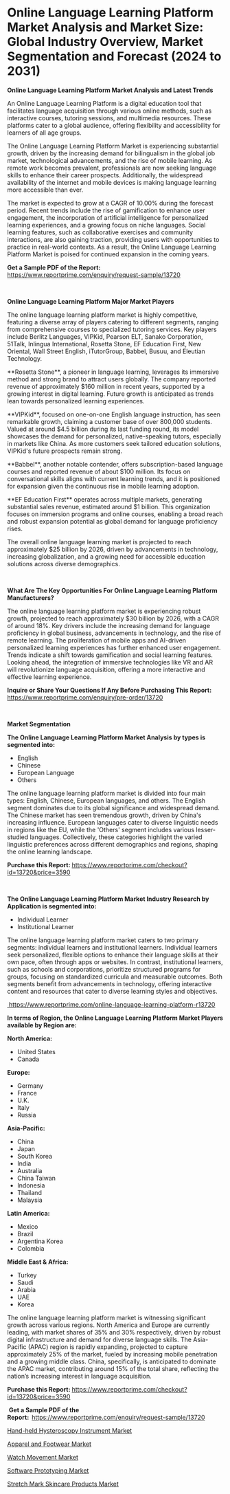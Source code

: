 <p><h1>Online Language Learning Platform Market Analysis and Market Size: Global Industry Overview, Market Segmentation and Forecast (2024 to 2031)</h1></p><p><strong>Online Language Learning Platform Market Analysis and Latest Trends</strong></p>
<p><p>An Online Language Learning Platform is a digital education tool that facilitates language acquisition through various online methods, such as interactive courses, tutoring sessions, and multimedia resources. These platforms cater to a global audience, offering flexibility and accessibility for learners of all age groups.</p><p>The Online Language Learning Platform Market is experiencing substantial growth, driven by the increasing demand for bilingualism in the global job market, technological advancements, and the rise of mobile learning. As remote work becomes prevalent, professionals are now seeking language skills to enhance their career prospects. Additionally, the widespread availability of the internet and mobile devices is making language learning more accessible than ever.</p><p>The market is expected to grow at a CAGR of 10.00% during the forecast period. Recent trends include the rise of gamification to enhance user engagement, the incorporation of artificial intelligence for personalized learning experiences, and a growing focus on niche languages. Social learning features, such as collaborative exercises and community interactions, are also gaining traction, providing users with opportunities to practice in real-world contexts. As a result, the Online Language Learning Platform Market is poised for continued expansion in the coming years.</p></p>
<p><strong>Get a Sample PDF of the Report:&nbsp;</strong> <a href="https://www.reportprime.com/enquiry/request-sample/13720">https://www.reportprime.com/enquiry/request-sample/13720</a></p>
<p>&nbsp;</p>
<p><strong>Online Language Learning Platform Major Market Players</strong></p>
<p><p>The online language learning platform market is highly competitive, featuring a diverse array of players catering to different segments, ranging from comprehensive courses to specialized tutoring services. Key players include Berlitz Languages, VIPKid, Pearson ELT, Sanako Corporation, 51Talk, Inlingua International, Rosetta Stone, EF Education First, New Oriental, Wall Street English, iTutorGroup, Babbel, Busuu, and Eleutian Technology.</p><p>**Rosetta Stone**, a pioneer in language learning, leverages its immersive method and strong brand to attract users globally. The company reported revenue of approximately $160 million in recent years, supported by a growing interest in digital learning. Future growth is anticipated as trends lean towards personalized learning experiences.</p><p>**VIPKid**, focused on one-on-one English language instruction, has seen remarkable growth, claiming a customer base of over 800,000 students. Valued at around $4.5 billion during its last funding round, its model showcases the demand for personalized, native-speaking tutors, especially in markets like China. As more customers seek tailored education solutions, VIPKid's future prospects remain strong.</p><p>**Babbel**, another notable contender, offers subscription-based language courses and reported revenue of about $100 million. Its focus on conversational skills aligns with current learning trends, and it is positioned for expansion given the continuous rise in mobile learning adoption.</p><p>**EF Education First** operates across multiple markets, generating substantial sales revenue, estimated around $1 billion. This organization focuses on immersion programs and online courses, enabling a broad reach and robust expansion potential as global demand for language proficiency rises.</p><p>The overall online language learning market is projected to reach approximately $25 billion by 2026, driven by advancements in technology, increasing globalization, and a growing need for accessible education solutions across diverse demographics.</p></p>
<p>&nbsp;</p>
<p><strong>What Are The Key Opportunities For Online Language Learning Platform Manufacturers?</strong></p>
<p><p>The online language learning platform market is experiencing robust growth, projected to reach approximately $30 billion by 2026, with a CAGR of around 18%. Key drivers include the increasing demand for language proficiency in global business, advancements in technology, and the rise of remote learning. The proliferation of mobile apps and AI-driven personalized learning experiences has further enhanced user engagement. Trends indicate a shift towards gamification and social learning features. Looking ahead, the integration of immersive technologies like VR and AR will revolutionize language acquisition, offering a more interactive and effective learning experience.</p></p>
<p><strong>Inquire or Share Your Questions If Any Before Purchasing This Report:</strong> <a href="https://www.reportprime.com/enquiry/pre-order/13720">https://www.reportprime.com/enquiry/pre-order/13720</a></p>
<p>&nbsp;</p>
<p><strong>Market Segmentation</strong></p>
<p><strong>The Online Language Learning Platform Market Analysis by types is segmented into:</strong></p>
<p><ul><li>English</li><li>Chinese</li><li>European Language</li><li>Others</li></ul></p>
<p><p>The online language learning platform market is divided into four main types: English, Chinese, European languages, and others. The English segment dominates due to its global significance and widespread demand. The Chinese market has seen tremendous growth, driven by China's increasing influence. European languages cater to diverse linguistic needs in regions like the EU, while the 'Others' segment includes various lesser-studied languages. Collectively, these categories highlight the varied linguistic preferences across different demographics and regions, shaping the online learning landscape.</p></p>
<p><strong>Purchase this Report:&nbsp;</strong><a href="https://www.reportprime.com/checkout?id=13720&price=3590">https://www.reportprime.com/checkout?id=13720&price=3590</a></p>
<p>&nbsp;</p>
<p><strong>The Online Language Learning Platform Market Industry Research by Application is segmented into:</strong></p>
<p><ul><li>Individual Learner</li><li>Institutional Learner</li></ul></p>
<p><p>The online language learning platform market caters to two primary segments: individual learners and institutional learners. Individual learners seek personalized, flexible options to enhance their language skills at their own pace, often through apps or websites. In contrast, institutional learners, such as schools and corporations, prioritize structured programs for groups, focusing on standardized curricula and measurable outcomes. Both segments benefit from advancements in technology, offering interactive content and resources that cater to diverse learning styles and objectives.</p></p>
<p><a href="https://www.reportprime.com/online-language-learning-platform-r13720">&nbsp;https://www.reportprime.com/online-language-learning-platform-r13720</a></p>
<p><strong>In terms of Region, the Online Language Learning Platform Market Players available by Region are:</strong></p>
<p>
    <p> <strong> North America: </strong>
        <ul>
            <li>United States</li>
            <li>Canada</li>
        </ul>
        </p> 
    <p> <strong> Europe: </strong>
        <ul>
            <li>Germany</li>
            <li>France</li>
            <li>U.K.</li>
            <li>Italy</li>
            <li>Russia</li>
        </ul>
        </p> 
    <p> <strong> Asia-Pacific: </strong>
        <ul>
            <li>China</li>
            <li>Japan</li>
            <li>South Korea</li>
            <li>India</li>
            <li>Australia</li>
            <li>China Taiwan</li>
            <li>Indonesia</li>
            <li>Thailand</li>
            <li>Malaysia</li>
        </ul>
        </p> 
    <p> <strong> Latin America: </strong>
        <ul>
            <li>Mexico</li>
            <li>Brazil</li>
            <li>Argentina Korea</li>
            <li>Colombia</li>
        </ul>
        </p> 
    <p> <strong> Middle East & Africa: </strong>
        <ul>
            <li>Turkey</li>
            <li>Saudi</li>
            <li>Arabia</li>
            <li>UAE</li>
            <li>Korea</li>
        </ul>
    </p>
    </p>
<p><p>The online language learning platform market is witnessing significant growth across various regions. North America and Europe are currently leading, with market shares of 35% and 30% respectively, driven by robust digital infrastructure and demand for diverse language skills. The Asia-Pacific (APAC) region is rapidly expanding, projected to capture approximately 25% of the market, fueled by increasing mobile penetration and a growing middle class. China, specifically, is anticipated to dominate the APAC market, contributing around 15% of the total share, reflecting the nation’s increasing interest in language acquisition.</p></p>
<p><strong>Purchase this Report: </strong><a href="https://www.reportprime.com/checkout?id=13720&price=3590">https://www.reportprime.com/checkout?id=13720&price=3590</a></p>
<p>&nbsp;<strong>Get a Sample PDF of the Report:&nbsp;&nbsp;</strong><a href="https://www.reportprime.com/enquiry/request-sample/13720">https://www.reportprime.com/enquiry/request-sample/13720</a></p>
<p><strong></strong></p>
<p><p><a href="https://medium.com/@eloisadavis33/the-hand-held-hysteroscopy-instrument-market-prioritizes-cost-control-and-efficiency-enhancement-65baec2a3387">Hand-held Hysteroscopy Instrument Market</a></p><p><a href="https://www.linkedin.com/pulse/apparel-footwear-market-growth-segmentation-regional-analysis-hcxmc?trackingId=j0Cb4Mn%2BQI6KG8EFhx%2FrPQ%3D%3D">Apparel and Footwear Market</a></p><p><a href="https://issuu.com/reportprime-2/docs/watch-movement-market-size-2030.ppt_2ff489f3b7cf49">Watch Movement Market</a></p><p><a href="https://github.com/rahu1506/Market-Research-Report-List-6/blob/main/software-prototyping-market.md">Software Prototyping Market</a></p><p><a href="https://issuu.com/reportprime-2/docs/stretch-mark-skincare-products-mark_9703e4736ecd93">Stretch Mark Skincare Products Market</a></p></p>